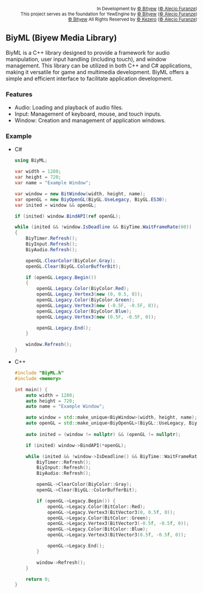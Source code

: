 <p align='end'>
  <sub>In Development by <a href="//github.com/bityew">© Bityew</a> (<a href="//github.com/alec1o">© Alecio Furanze</a>)</sub>
  <br>
  <sub>This project serves as the foundation for YewEngine by <a href="//github.com/bityew">© Bityew</a> (<a href="//github.com/alec1o">© Alecio Furanze</a>)</sub>
  <br>
  <sub><a href="//github.com/bityew">© Bityew</a> All Rights Reserved by <a href="//github.com/kezerocom">© Kezero</a> (<a href="//github.com/alec1o">© Alecio Furanze</a>)</sub>
</p>

## BiyML (Biyew Media Library)
BiyML is a C++ library designed to provide a framework for audio manipulation, user input handling (including touch), and window management. This library can be utilized in both C++ and C# applications, making it versatile for game and multimedia development. BiyML offers a simple and efficient interface to facilitate application development.

### Features
- Audio: Loading and playback of audio files.
- Input: Management of keyboard, mouse, and touch inputs.
- Window: Creation and management of application windows.

### Example
- C#
    ```c#
    using BiyML;

    var width = 1280;
    var height = 720;
    var name = "Example Window";
    
    var window = new BitWindow(width, height, name);
    var openGL = new BiyOpenGL(BiyGL.UseLegacy, BiyGL.ES30);
    var inited = window && openGL;
    
    if (inited) window.BindAPI(ref openGL);
    
    while (inited && !window.IsDeadline && BiyTime.WaitFrameRate(60))
    {
        BiyTimer.Refresh();
        BiyInput.Refresh();
        BiyAudio.Refresh();
    
        openGL.ClearColor(BiyColor.Gray);
        openGL.Clear(BiyGL.ColorBufferBit);
    
        if (openGL.Legacy.Begin())
        {
            openGL.Legacy.Color(BiyColor.Red);
            openGL.Legacy.Vertex3(new (0, 0.5, 0));    
            openGL.Legacy.Color(BiyColor.Green);
            openGL.Legacy.Vertex3(new (-0.5F, -0.5F, 0));
            openGL.Legacy.Color(BiyColor.Blue);
            openGL.Legacy.Vertex3(new (0.5F, -0.5F, 0));
    
            openGL.Legacy.End();
        }
    
        window.Refresh();
    }
    ```
- C++
    ```c++
    #include "BiyML.h"
    #include <memory>
    
    int main() {
        auto width = 1280;
        auto height = 720;
        auto name = "Example Window";
    
        auto window = std::make_unique<BiyWindow>(width, height, name);
        auto openGL = std::make_unique<BiyOpenGL>(BiyGL::UseLegacy, BiyGL::ES30);
        
        auto inited = (window != nullptr) && (openGL != nullptr);
    
        if (inited) window->BindAPI(*openGL);
    
        while (inited && !window->IsDeadline() && BiyTime::WaitFrameRate(60)) {
            BiyTimer::Refresh();
            BiyInput::Refresh();
            BiyAudio::Refresh();
    
            openGL->ClearColor(BiyColor::Gray);
            openGL->Clear(BiyGL::ColorBufferBit);
    
            if (openGL->Legacy.Begin()) {
                openGL->Legacy.Color(BitColor::Red);
                openGL->Legacy.Vertex3(BitVector3(0, 0.5f, 0));    
                openGL->Legacy.Color(BitColor::Green);
                openGL->Legacy.Vertex3(BitVector3(-0.5f, -0.5f, 0));
                openGL->Legacy.Color(BitColor::Blue);
                openGL->Legacy.Vertex3(BitVector3(0.5f, -0.5f, 0));
    
                openGL->Legacy.End();
            }
    
            window->Refresh();
        }
    
        return 0;
    }
    ```
